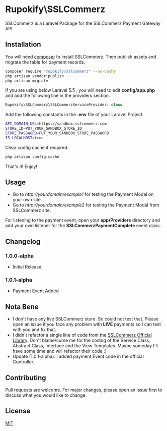 # Rupokify\SSLCommerz

SSLCommerz is a Laravel Package for the SSLCommerz Payment Gateway API

## Installation

You will need [composer](https://getcomposer.org/) to install SSLCommerz. Then publish assets and migrate the table for payment records.

```bash
composer require "rupokify/sslcommerz" --no-cache
php artisan vendor:publish
php artisan migrate
```

If you are using below Laravel 5.5 , you will need to edit **config/app.php** and add the following line in the providers section.

```php
Rupokify\SSLCommerz\SSLCommerzServiceProvider::class
```

Add the following constants in the **.env** file of your Laravel Project.

```bash
API_DOMAIN_URL=https://sandbox.sslcommerz.com
STORE_ID=PUT_YOUR_SANDBOX_STORE_ID
STORE_PASSWORD=PUT_YOUR_SANDBOX_STORE_PASSWORD
IS_LOCALHOST=true
```

Clear config cache if required.

```bash
php artisan config:cache
```

That's it! Enjoy!

## Usage

* Go to *http://yourdomain/example1* for testing the Payment Modal on your own site.
* Go to *http://yourdomain/example2* for testing the Payment Modal from SSLCommerz site.

For listening to the payment event, open your **app/Providers** directory and add your own listener for the **SSLCommerzPaymentComplete** event class.

## Changelog

### 1.0.0-alpha
* Initial Release

### 1.0.1-alpha
* Payment Event Added

## Nota Bene
* I don't have any live SSLCommerz store. So could not test that. Please open an issue if you face any problem with **LIVE** payments so I can test with you and fix that.
* I didn't refactor a single line of code from the [SSLCommerz Official Library](https://github.com/sslcommerz/Integration_in_Laravel-5.6-with-IPN). Don't blame/curse me for the coding of the Service Class, Abstract Class, Interface and the View Templates. Maybe someday I'll have some time and will refactor their code ;)
* Update (1.0.1-alpha): I added payment Event code in the official Controller.

## Contributing
Pull requests are welcome. For major changes, please open an issue first to discuss what you would like to change.

## License
[MIT](https://opensource.org/licenses/MIT)
